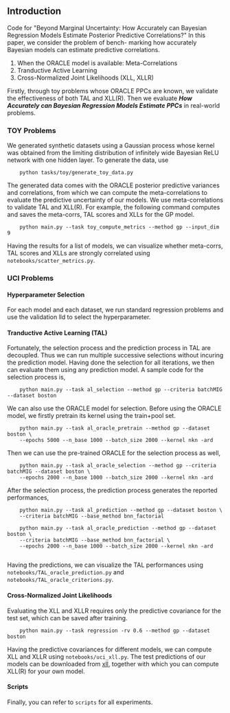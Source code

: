 ## Introduction
Code for "Beyond Marginal Uncertainty: How Accurately can Bayesian Regression Models Estimate Posterior Predictive Correlations?"
In this paper, we consider the problem of bench- marking how accurately Bayesian models can estimate predictive correlations. 

1. When the ORACLE model is available: Meta-Correlations
2. Tranductive Active Learning
3. Cross-Normalized Joint Likelihoods (XLL, XLLR)

Firstly, through toy problems whose ORACLE PPCs are known, we validate the effectiveness of both TAL and XLL(R). Then we evaluate 
**_How Accurately can Bayesian Regression Models Estimate PPCs_** in real-world problems.

### TOY Problems
We generated synthetic datasets using a Gaussian process whose kernel was obtained from the limiting distribution of 
infinitely wide Bayesian ReLU network with one hidden layer. To generate the data, use
```
    python tasks/toy/generate_toy_data.py
```

The generated data comes with the ORACLE posterior predictive variances and correlations, from which we can compute the 
meta-correlations to evaluate the predictive uncertainty of our models. We use meta-correlations to validate TAL and XLL(R). 
For example, the following command computes and saves the meta-corrs, TAL scores and XLLs for the GP model. 
```
    python main.py --task toy_compute_metrics --method gp --input_dim 9
```
Having the results for a list of models, we can visualize whether meta-corrs, TAL scores and XLLs are strongly correlated
 using `notebooks/scatter_metrics.py`.


### UCI Problems

#### Hyperparameter Selection
For each model and each dataset, we run standard regression problems and use the validation lld to select the hyperparameter.

#### Tranductive Active Learning (TAL)
Fortunately, the selection process and the prediction process in TAL are decoupled. Thus we can run multiple successive selections
without incuring the prediction model. Having done the selection for all iterations, we then can evaluate them using any prediction model.
A sample code for the selection process is,  
```
    python main.py --task al_selection --method gp --criteria batchMIG --dataset boston
```
We can also use the ORACLE model for selection. Before using the ORACLE model, we firstly pretrain its kernel using the train+pool set.
```
    python main.py --task al_oracle_pretrain --method gp --dataset boston \
    --epochs 5000 --n_base 1000 --batch_size 2000 --kernel nkn -ard
```
Then we can use the pre-trained ORACLE for the selection process as well,
```
    python main.py --task al_oracle_selection --method gp --criteria batchMIG --dataset boston \
    --epochs 2000 --n_base 1000 --batch_size 2000 --kernel nkn -ard 
```

After the selection process, the prediction process generates the reported performances,
```
    python main.py --task al_prediction --method gp --dataset boston \
    --criteria batchMIG --base_method bnn_factorial

    python main.py --task al_oracle_prediction --method gp --dataset boston \
    --criteria batchMIG --base_method bnn_factorial \
    --epochs 2000 --n_base 1000 --batch_size 2000 --kernel nkn -ard 
    
```
Having the predictions, we can visualize the TAL performances using `notebooks/TAL_oracle_prediction.py` and `notebooks/TAL_oracle_criterions.py`.

#### Cross-Normalized Joint Likelihoods
Evaluating the XLL and XLLR requires only the predictive covariance for the test set, which can be saved after training.
```
    python main.py --task regression -rv 0.6 --method gp --dataset boston
```
Having the predictive covariances for different models, we can compute XLL and XLLR using `notebooks/uci_xll.py`. The test predictions of our models can be downloaded from [xll](https://drive.google.com/file/d/1zJBxkwb3QcrG-k_PGDk6P2YpV488jcWz/view?usp=sharing), together with which you can compute XLL(R) for your own model.

#### Scripts
Finally, you can refer to `scripts` for all experiments.
